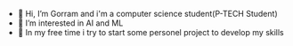 - 👋 Hi, I’m Gorram and i'm a computer science student(P-TECH Student)
- 👀 I’m interested in AI and ML
- 🌱 In my free time i try to start some personel project to develop my skills


<!---
6orram/6orram is a ✨ special ✨ repository because its `README.md` (this file) appears on your GitHub profile.
You can click the Preview link to take a look at your changes.
--->
